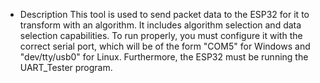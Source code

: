 * Description
This tool is used to send packet data to the ESP32 for it to transform with an algorithm.
It includes algorithm selection and data selection capabilities. To run properly,
you must configure it with the correct serial port, which will be of the form "COM5" for Windows
and "dev/tty/usb0" for Linux. Furthermore, the ESP32 must be running the UART_Tester program.